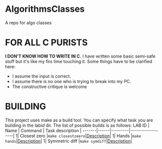 # AlgorithmsClasses
A repo for algo classes

# FOR ALL C PURISTS
**I DON'T KNOW HOW TO WRITE IN C.** I have written some basic semi-safe stuff but it's like my firs time touching it.
Some things have to be clarified here:
- I assume the input is correct.
- I assume there is no one who is trying to break into my PC.
- The constructive critique is welcome

# BUILDING
This project uses make as a build tool. You can specify what task you are building in the lab*id* dir.
The list of possible builds is as follows:
LAB ID | Name | Command | Task description |
-------|------|---------|------------------|
1| Closest zero |```make closestzeero```|[Description](tasks/lab1/ClosestZero)| 
1| Hands |``` make hands ```|[Description](tasks/lab1/Hands)| 
1| Symmetric diff |``` make symdiff ```|[Description](tasks/lab1/SymDiff)| 
